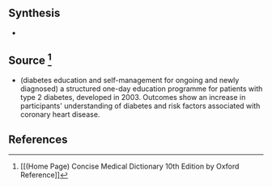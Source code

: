 ## Synthesis
- 
## Source [^1]
- (diabetes education and self-management for ongoing and newly diagnosed) a structured one-day education programme for patients with type 2 diabetes, developed in 2003. Outcomes show an increase in participants' understanding of diabetes and risk factors associated with coronary heart disease.
## References

[^1]: [[(Home Page) Concise Medical Dictionary 10th Edition by Oxford Reference]]